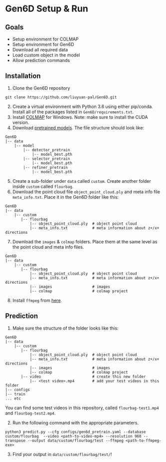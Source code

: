 # Gen6D Setup & Run 

## Goals 
- Setup environment for COLMAP
- Setup environment for Gen6D
- Download all required data
- Load custom object in the model 
- Allow prediction commands


## Installation
1. Clone the Gen6D repository
```
git clone https://github.com/liuyuan-pal/Gen6D.git
```
2. Create a virtual environment with Python 3.6 using either pip/conda. Install all of the packages listed in `Gen6D/requirements.txt`.
3. Install [COLMAP](https://github.com/colmap/colmap/releases) for Windows. Note: make sure to install the CUDA version.
4. Download [pretrained models](https://connecthkuhk-my.sharepoint.com/personal/yuanly_connect_hku_hk/_layouts/15/onedrive.aspx?ga=1&id=%2Fpersonal%2Fyuanly%5Fconnect%5Fhku%5Fhk%2FDocuments%2FGen6D%2Fgen6d%5Fpretrain%2Etar%2Egz&parent=%2Fpersonal%2Fyuanly%5Fconnect%5Fhku%5Fhk%2FDocuments%2FGen6D). The file structure should look like:
```
Gen6D
|-- data
    |-- model
        |-- detector_pretrain
            |-- model_best.pth
        |-- selector_pretrain
            |-- model_best.pth
        |-- refiner_pretrain
            |-- model_best.pth
```
5. Create a sub-folder under `data` called `custom`. Create another folder inside `custom` called `flourbag`.
6. Download the point cloud file `object_point_cloud.ply` and meta info file `meta_info.txt`. Place it in the Gen6D folder like this:
```
Gen6D
|-- data
    |-- custom
       |-- flourbag
           |-- object_point_cloud.ply  # object point cloud
           |-- meta_info.txt           # meta information about z+/x+ directions
```
7. Download the `images` & `colmap` folders. Place them at the same level as the point cloud and meta info files.
```
Gen6D
|-- data
    |-- custom
       |-- flourbag
           |-- object_point_cloud.ply  # object point cloud
           |-- meta_info.txt           # meta information about z+/x+ directions
           |-- images                  # images
           |-- colmap                  # colmap project
```
8. Install `ffmpeg` from [here](https://ffmpeg.org/download.html).

## Prediction
1. Make sure the structure of the folder looks like this:
```
Gen6D
|-- data
    |-- custom
       |-- flourbag
           |-- object_point_cloud.ply  # object point cloud
           |-- meta_info.txt           # meta information about z+/x+ directions
           |-- images                  # images
           |-- colmap                  # colmap project
       |-- video                       # create this new folder
           |-- <test video>.mp4        # add your test videos in this folder
|-- configs
|-- train
... etc
```
You can find some test videos in this repository, called `flourbag-test1.mp4` and `flourbag-test2.mp4`.

2. Run the following command with the appropriate parameters.
```
python3 predict.py --cfg configs/gen6d_pretrain.yaml --database custom/flourbag  --video <path-to-video-mp4> --resolution 960 --transpose --output data/custom/flourbag/test --ffmpeg <path-to-ffmpeg-exe>
```
3. Find your output in `data/custom/flourbag/test/`!
